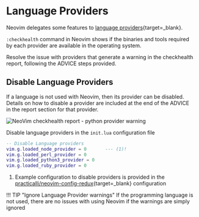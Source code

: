 # Language Providers

Neovim delegates some features to [language providers](https://neovim.io/doc/user/provider.html){target=_blank}.

`:checkhealth` command in Neovim shows if the binaries and tools required by each provider are available in the operating system.

Resolve the issue with providers that generate a warning in the checkhealth report, following the ADVICE steps provided.


## Disable Language Providers

If a language is not used with Neovim, then its provider can be disabled.  Details on how to disable a provider are included at the end of the ADVICE in the report section for that provider.

![NeoVim checkhealth report - python provider warning](https://raw.githubusercontent.com/practicalli/graphic-design/live/editors/neovim/screenshots/neovim-checkhealth-warning-python.png)

Disable language providers in the `init.lua` configuration file

```lua title="init.lua"
-- Disable Language providers
vim.g.loaded_node_provider = 0       --- (1)!
vim.g.loaded_perl_provider = 0
vim.g.loaded_python3_provider = 0
vim.g.loaded_ruby_provider = 0
```

1.  Example configuration to disable providers is provided in the [practicalli/neovim-config-redux](https://github.com/practicalli/neovim-config-redux){target=_blank} configuration


!!! TIP "Ignore Language Provider warnings"
    If the programming language is not used, there are no issues with using Neovim if the warnings are simply ignored
